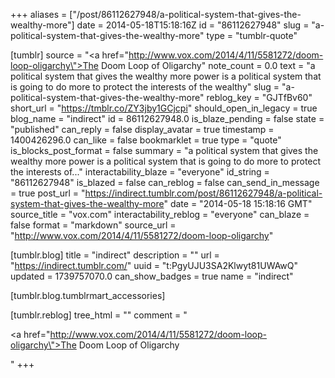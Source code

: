 +++
aliases = ["/post/86112627948/a-political-system-that-gives-the-wealthy-more"]
date = 2014-05-18T15:18:16Z
id = "86112627948"
slug = "a-political-system-that-gives-the-wealthy-more"
type = "tumblr-quote"

[tumblr]
source = "<a href=\"http://www.vox.com/2014/4/11/5581272/doom-loop-oligarchy\">The Doom Loop of Oligarchy</a>"
note_count = 0.0
text = "a political system that gives the wealthy more power is a political system that is going to do more to protect the interests of the wealthy"
slug = "a-political-system-that-gives-the-wealthy-more"
reblog_key = "GJTfBv60"
short_url = "https://tmblr.co/ZY3jby1GCjcpi"
should_open_in_legacy = true
blog_name = "indirect"
id = 86112627948.0
is_blaze_pending = false
state = "published"
can_reply = false
display_avatar = true
timestamp = 1400426296.0
can_like = false
bookmarklet = true
type = "quote"
is_blocks_post_format = false
summary = "a political system that gives the wealthy more power is a political system that is going to do more to protect the interests of..."
interactability_blaze = "everyone"
id_string = "86112627948"
is_blazed = false
can_reblog = false
can_send_in_message = true
post_url = "https://indirect.tumblr.com/post/86112627948/a-political-system-that-gives-the-wealthy-more"
date = "2014-05-18 15:18:16 GMT"
source_title = "vox.com"
interactability_reblog = "everyone"
can_blaze = false
format = "markdown"
source_url = "http://www.vox.com/2014/4/11/5581272/doom-loop-oligarchy"

[tumblr.blog]
title = "indirect"
description = ""
url = "https://indirect.tumblr.com/"
uuid = "t:PgyUJU3SA2Klwyt81UWAwQ"
updated = 1739757070.0
can_show_badges = true
name = "indirect"

[tumblr.blog.tumblrmart_accessories]

[tumblr.reblog]
tree_html = ""
comment = "<p><a href=\"http://www.vox.com/2014/4/11/5581272/doom-loop-oligarchy\">The Doom Loop of Oligarchy</a></p>"
+++

